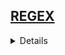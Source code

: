 ## <a href="https://github.com/Japaloc0/Quaestomation/blob/master/README.md">REGEX</a> <br>
<details>
<details><summary><b>REPLACE</b></summary>
  
####  NuGet
  > 
  
####  import
  >using System;
  
####  Code
  >String s = "aaa"; <br>
  >Console.WriteLine("The initial string: '{0}'", s);<br>
  >s = s.Replace("a", "b").Replace("b", "c").Replace("c", "d");<br>
  >Console.WriteLine("The final string: '{0}'", s);<br>
  
</details>

<details><summary><b>MATCH</b></summary>
  
####  NuGet
  > 
  
####  import
  >using System; <br>
  using System.Text.RegularExpressions;
  
####  Code
  >string pattern = @"\ba\w*\b";<br>
      string input = "An extraordinary day dawns with each new day.";<br>
      Match m = Regex.Match(input, pattern, RegexOptions.IgnoreCase);<br>
      if (m.Success)<br>
         Console.WriteLine("Found '{0}' at position {1}.", m.Value, m.Index);<br>
  
</details>
</details>
